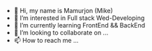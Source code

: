- 👋 Hi, my name is Mamurjon (Mike)
- 👀 I’m interested in Full stack Wed-Developing
- 🌱 I’m currently learning FrontEnd && BackEnd 
- 💞️ I’m looking to collaborate on ...
- 📫 How to reach me ...

<!---
mike030188/mike030188 is a ✨ special ✨ repository because its `README.md` (this file) appears on your GitHub profile.
You can click the Preview link to take a look at your changes.
--->
